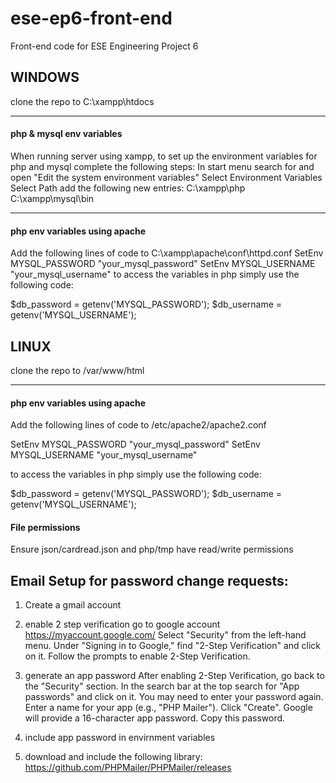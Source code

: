 # ese-ep6-front-end
Front-end code for ESE Engineering Project 6

## WINDOWS
clone the repo to C:\xampp\htdocs
___
#### php & mysql env variables
When running server using xampp, to set up the environment variables for php and mysql complete the following steps:
In start menu search for and open "Edit the system environment variables"
Select Environment Variables
Select Path
add the following new entries:
C:\xampp\php
C:\xampp\mysql\bin
___
#### php env variables using apache
Add the following lines of code to C:\xampp\apache\conf\httpd.conf
SetEnv MYSQL_PASSWORD "your_mysql_password"
SetEnv MYSQL_USERNAME "your_mysql_username"
to access the variables in php simply use the following code:

\$db_password = getenv('MYSQL_PASSWORD');
$db_username = getenv('MYSQL_USERNAME');


## LINUX
clone the repo to /var/www/html
___
#### php env variables using apache
Add the following lines of code to /etc/apache2/apache2.conf

SetEnv MYSQL_PASSWORD "your_mysql_password"
SetEnv MYSQL_USERNAME "your_mysql_username"

to access the variables in php simply use the following code:

\$db_password = getenv('MYSQL_PASSWORD');
$db_username = getenv('MYSQL_USERNAME');

#### File permissions
Ensure json/cardread.json and php/tmp have read/write permissions



## Email Setup for password change requests:
1. Create a gmail account

2. enable 2 step verification
go to google account https://myaccount.google.com/
Select "Security" from the left-hand menu.
Under "Signing in to Google," find "2-Step Verification" and click on it.
Follow the prompts to enable 2-Step Verification.

3. generate an app password
After enabling 2-Step Verification, go back to the "Security" section.
In the search bar at the top search for "App passwords" and click on it.
You may need to enter your password again.
Enter a name for your app (e.g., "PHP Mailer").
Click "Create".
Google will provide a 16-character app password. Copy this password.

4. include app password in envirnment variables

5. download and include the following library:
https://github.com/PHPMailer/PHPMailer/releases